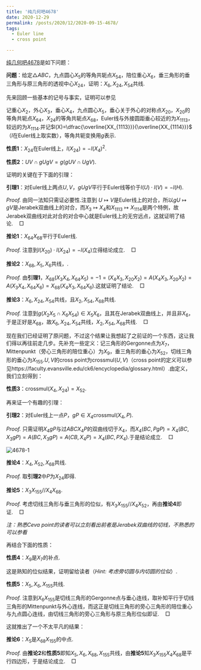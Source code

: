 ```yaml
---
title: '纯几何吧4678'
date: 2020-12-29
permalink: /posts/2020/12/2020-09-15-4678/
tags:
  - Euler line
  - cross point

---
```


[纯几何吧4678](https://tieba.baidu.com/p/6946034124)是如下问题：

**问题**：给定$\triangle ABC$，九点圆心$X_5$的等角共轭点$X_{54}$，陪位重心$X_6$，垂三角形的垂三角形与原三角形的透视中心$X_{24}$，证明：$X_6,X_{24},X_{54}$共线.

先来回顾一些基本的记号与事实，证明可以参见

记重心$X_2$，外心$X_3$，垂心$X_4$，九点圆心$X_5$，垂心关于外心的对称点$X_{20}$，$X_{20}$的等角共轭点$X_{64}$，$X_{24}$的等角共轭点$X_{68}$，Euler线与外接圆距垂心较近的为$X_{1113}$，较远的为$X_{1114}$.并记$l(X)=\dfrac{\overline{XX_{1113}}}{\overline{XX_{1114}}}$（$l$在Euler线上取实数），等角共轭变换用$g$表示.

**性质1**：$X_{24}$在Euler线上，$l(X_{24})=-l(X_4)^2$.

**性质2**：$UV\cap gUgV=g(gUV\cap UgV)$.

证明的关键在于下面的引理：

**引理1**：对Euler线上两点$U,V$，$gUgV$平行于Euler线等价于$l(U)\cdot l(V)=-l(H)$.

*Proof.* 由同一法知只需证必要性.注意到 $U\mapsto V$是Euler线上的对合，所以$gU\mapsto gV$是Jerabek双曲线上的对合，而$X_3\mapsto X_4$和$X_{1113}\mapsto X_{1114}$是两个特例，故Jerabek双曲线对此对合的对合中心就是Euler线上的无穷远点，这就证明了结论.$\quad\Box$

**推论1**：$X_{64}X_{68}$平行于Euler线.

*Proof.* 注意到$l(X_{20})\cdot l(X_{24})=-l(X_4)$立得结论成立.$\quad\Box$

**推论2**：$X_{68},X_{5},X_{6}$共线，.

*Proof.* 由**引理1**，$X_{68}(X_{3}X_4,X_{64}X_5)=-1=(X_4X_3,X_{20}X_2)=A(X_4X_3,X_{20}X_2)=A(X_3X_4,X_{64}X_6)=X_{68}(X_4X_3,X_{64}X_6)$.这就证明了结论.$\quad\Box$

**推论3**：$X_6,X_{24},X_{54}$共线，且$X_{2},X_{54},X_{68}$共线.

*Proof.* 注意到$g(X_2X_5\cap X_{6}X_{54})\in X_5X_6$，且其在Jerabek双曲线上，并且非$X_6$，于是正好是$X_{68}$，故$X_6,X_{24},X_{54}$共线，$X_{2},X_{54},X_{68}$共线.$\quad\Box$

现在我们已经证明了原问题，不过这个结果让我想起了之前证的一个东西，这让我们得以再往前走几步。先补充一些定义：记三角形的Gergonne点为$X_7$，Mittenpunkt（旁心三角形的陪位重心）为$X_{9}$，垂三角形的垂心为$X_{52}$，切线三角形的垂心为$X_{155}$.$U,V$的cross point为$\mbox{crossmul}(U,V)$（cross point的定义可以参见https://faculty.evansville.edu/ck6/encyclopedia/glossary.html）.由定义，我们立刻得到：

**性质3**：$\mbox{crossmul}(X_4,X_{24})=X_{52}$.

再来证一个有趣的引理：

**引理2**：对Euler线上一点$P$，$gP\in X_4\mbox{crossmul}(X_4,P)$.

*Proof.* 只需证明$X_4gP$与过$ABCX_4P$的双曲线切于$X_4$，而$X_4(BC,PgP)=X_4(BC,X_3gP)=A(BC,X_3gP)=A(CB,X_4P)=X_4(BC,PX_4)$.于是结论成立.$\quad\Box$

![4678-1](D:\blog\llddeddym.github.io\images\4678-1.png)

**推论4**：$X_4,X_{52},X_{68}$共线.

*Proof.* 取**引理2**中$P$为$X_{24}$即得.

**推论5**：$X_3X_{155}//X_{4}X_{68}$.

*Proof.* 考虑切线三角形与垂三角形的位似，有$X_{3}X_{155}//X_{4}X_{52}$，再由**推论4**即证.$\quad\Box$

*注：熟悉Ceva point的读者可以立刻看出前者是Jerabek双曲线的切线，不熟悉的可以参看*

再结合下面的性质：

**性质4**：$X_9$是$X_7$的补点.

这是熟知的位似结果，证明留给读者（*Hint: 考虑旁切圆与内切圆的位似*）.

**性质5**：$X_5,X_6,X_{155}$共线.

*Proof.* 注意到$X_6X_{155}$是切线三角形的Gergonne点与垂心连线，取补知平行于切线三角形的Mittenpunkt与外心连线，而这正是切线三角形的旁心三角形的陪位重心与九点圆心连线，由切线三角形的旁心三角形与原三角形位似即证.$\quad\Box$

这就推出了一个不太平凡的结果：

**推论6**：$X_5$是$X_{68}X_{155}$的中点.

*Proof.* 由**推论2**和**性质5**即知$X_5,X_6,X_{68},X_{155}$共线，由**推论5**知$X_{3}X_{155}X_{4}X_{68}$是平行四边形，于是结论成立.$\quad\Box$

